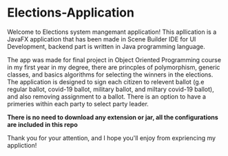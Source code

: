 # Elections-Application

Welcome to Elections system mangemant application! This apllication is a JavaFX application that has been made in Scene Builder IDE for UI Development, backend part is written in Java programming language.

The app was made for final project in Object Oriented Programming course in my first year in my degree, there are princples of polymorphism, generic classes, and basics algorithms for selecting the winners in the elections.
The application is designed to sign each citizen to relevent ballot (g.e regular ballot, covid-19 ballot, military ballot, and miltary covid-19 ballot), and also removing assignment to a ballot.
There is an option to have a primeries within each party to select party leader.

**There is no need to download any extension or jar, all the configurations are included in this repo**

Thank you for your attention, and I hope you'll enjoy from expriencing my appliction!
